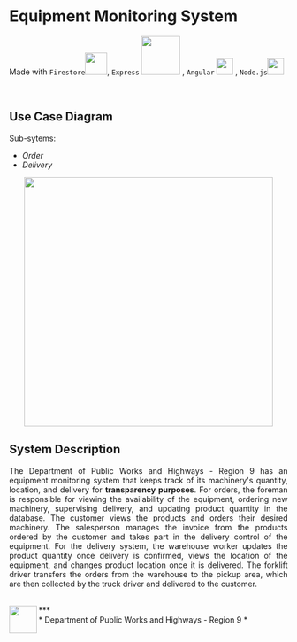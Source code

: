
# Equipment Monitoring System 
Made with 
`Firestore`<img src= "https://github.com/lhbsaldana/itelective3-web/blob/main/images/firestore%20logo.svg" width = "40px" />,
`Express` <img src= "https://github.com/lhbsaldana/itelective3-web/blob/main/images/express%20logo.svg" width = "70px" /> ,
`Angular` <img src= "https://github.com/lhbsaldana/itelective3-web/blob/main/images/angular-icon.svg" width = "30px" /> ,
`Node.js`<img src= "https://github.com/lhbsaldana/itelective3-web/blob/main/images/nodejs%20logo.svg" width = "30px" />

<br />

## Use Case Diagram
Sub-sytems: 
- *Order* 
- *Delivery* 
<p align="center">
<img align = "center" src= "https://github.com/lhbsaldana/itelective3-web/blob/main/equipment%20monitoring%20system.PNG" height="450"/> 
</p>


## System Description
<div align="justify"> 
  
The Department of Public Works and Highways - Region 9 has an equipment monitoring system that keeps track of its machinery's quantity, location, and delivery for **transparency purposes**. 
For orders, the foreman is responsible for viewing the availability of the equipment, ordering new machinery, supervising delivery, and updating product quantity in the database. The customer views the products and orders their desired machinery. The salesperson manages the invoice from the products ordered by the customer and takes part in the delivery control of the equipment. For the delivery system, the warehouse worker updates the product quantity once delivery is confirmed, views the location of the equipment, and changes product location once it is delivered. The forklift driver transfers the orders from the warehouse to the pickup area, which are then collected by the truck driver and delivered to the customer.
  
</div>

<br />
***

<img width="50px" align = "left" src= "https://github.com/lhbsaldana/itelective3-web/blob/main/images/512px-Department_of_Public_Works_and_Highways_(DPWH).svg%20(1).png" /> 

<div align="left"> 
* Department of Public Works and Highways - Region 9 *
</div>





